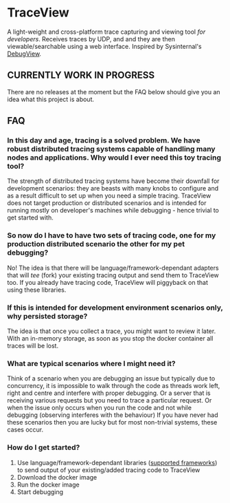 # TraceView

A light-weight and cross-platform trace capturing and viewing tool _for developers_. Receives traces by UDP, and and they are then viewable/searchable using a web interface. Inspired by Sysinternal's [DebugView](https://docs.microsoft.com/en-us/sysinternals/downloads/debugview).

## CURRENTLY WORK IN PROGRESS

There are no releases at the moment but the FAQ below should give you an idea what this project is about.

## FAQ

### In this day and age, tracing is a solved problem. We have robust distributed tracing systems capable of handling many nodes and applications. Why would I ever need this toy tracing tool?

The strength of distributed tracing systems have become their downfall for development scenarios: they are beasts with many knobs to configure and as a result difficult to set up when you need a simple tracing. TraceView does not target production or distributed scenarios and is intended for running mostly on developer's machines while debugging - hence trivial to get started with.

### So now do I have to have two sets of tracing code, one for my production distributed scenario the other for my pet debugging?

No! The idea is that there will be language/framework-dependant adapters that will _tee_ (fork) your existing tracing output and send them to TraceView too. If you already have tracing code, TraceView will piggyback on that using these libraries.

### If this is intended for development environment scenarios only, why persisted storage?

The idea is that once you collect a trace, you might want to review it later. With an in-memory storage, as soon as you stop the docker container all traces will be lost.

### What are typical scenarios where I might need it?

Think of a scenario when you are debugging an issue but typically due to concurrency, it is impossible to walk through the code as threads work left, right and centre and interfere with proper debugging. Or a server that is receiving various requests but you need to trace a particular request. Or when the issue only occurs when you run the code and not while debugging (observing interferes with the behaviour) If you have never had these scenarios then you are lucky but for most non-trivial systems, these cases occur.

### How do I get started?

1. Use language/framework-dependant libraries ([supported frameworks](...)) to send output of your existing/added tracing code to TraceView
2. Download the docker image
3. Run the docker image
4. Start debugging
